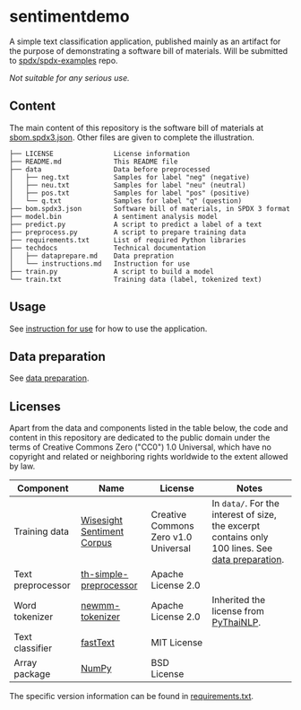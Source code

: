 # sentimentdemo

A simple text classification application, published mainly as an artifact for
the purpose of demonstrating a software bill of materials.
Will be submitted to [spdx/spdx-examples](https://github.com/spdx/spdx-examples) repo.

*Not suitable for any serious use.*

## Content

The main content of this repository is the software bill of materials at
[sbom.spdx3.json](./sbom.spdx3.json).
Other files are given to complete the illustration.

```text
├── LICENSE               License information
├── README.md             This README file
├── data                  Data before preprocessed
│   ├── neg.txt           Samples for label "neg" (negative)
│   ├── neu.txt           Samples for label "neu" (neutral)
│   ├── pos.txt           Samples for label "pos" (positive)
│   └── q.txt             Samples for label "q" (question)
├── bom.spdx3.json        Software bill of materials, in SPDX 3 format
├── model.bin             A sentiment analysis model
├── predict.py            A script to predict a label of a text
├── preprocess.py         A script to prepare training data
├── requirements.txt      List of required Python libraries
├── techdocs              Technical documentation
│   ├── dataprepare.md    Data prepration
│   └── instructions.md   Instruction for use
├── train.py              A script to build a model
└── train.txt             Training data (label, tokenized text)
```

## Usage

See [instruction for use](./techdocs/instructions.md) for how to use the
application.

## Data preparation

See [data preparation](./techdocs/dataprepare.md).

## Licenses

Apart from the data and components listed in the table below, the code and
content in this repository are dedicated to the public domain under the terms
of Creative Commons Zero ("CC0") 1.0 Universal, which have no copyright and
related or neighboring rights worldwide to the extent allowed by law.

| Component | Name | License | Notes |
| --------- | ---- | ------- | ----- |
| Training data | [Wisesight Sentiment Corpus](https://github.com/PyThaiNLP/wisesight-sentiment) | Creative Commons Zero v1.0 Universal | In `data/`. For the interest of size, the excerpt contains only 100 lines. See [data preparation](./techdocs/dataprepare.md). |
| Text preprocessor | [th-simple-preprocessor](https://pypi.org/project/th-simple-preprocessor/) |  Apache License 2.0 | |
| Word tokenizer | [newmm-tokenizer](https://pypi.org/project/newmm-tokenizer/) | Apache License 2.0 | Inherited the license from [PyThaiNLP](https://pypi.org/project/pythainlp/). |
| Text classifier | [fastText](https://pypi.org/project/fasttext/) | MIT License | |
| Array package | [NumPy](https://pypi.org/project/numpy/) | BSD License | |

 The specific version information can be found in
[requirements.txt](./requirements.txt).
